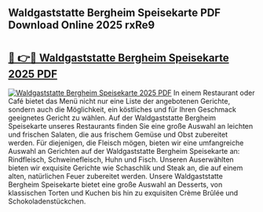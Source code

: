 ## Waldgaststatte Bergheim Speisekarte PDF Download Online 2025 rxRe9

# <h2><a href="http://gccgzqt.nevu.top/?p=Waldgaststatte+Bergheim+Speisekarte">🔗 👉🔴 Waldgaststatte Bergheim Speisekarte 2025 PDF</a></h2>

[![Waldgaststatte Bergheim Speisekarte 2025 PDF](https://i.imgur.com/dBaPXMq.png)](http://gccgzqt.nevu.top/?p=Waldgaststatte+Bergheim+Speisekarte)
In einem Restaurant oder Café bietet das Menü nicht nur eine Liste der angebotenen Gerichte, sondern auch die Möglichkeit, ein köstliches und für Ihren Geschmack geeignetes Gericht zu wählen. Auf der Waldgaststatte Bergheim Speisekarte unseres Restaurants finden Sie eine große Auswahl an leichten und frischen Salaten, die aus frischem Gemüse und Obst zubereitet werden. Für diejenigen, die Fleisch mögen, bieten wir eine umfangreiche Auswahl an Gerichten auf der Waldgaststatte Bergheim Speisekarte an: Rindfleisch, Schweinefleisch, Huhn und Fisch. Unseren Auserwählten bieten wir exquisite Gerichte wie Schaschlik und Steak an, die auf einem alten, natürlichen Feuer zubereitet werden. Unsere Waldgaststatte Bergheim Speisekarte bietet eine große Auswahl an Desserts, von klassischen Torten und Kuchen bis hin zu exquisiten Crème Brûlée und Schokoladenstückchen.

